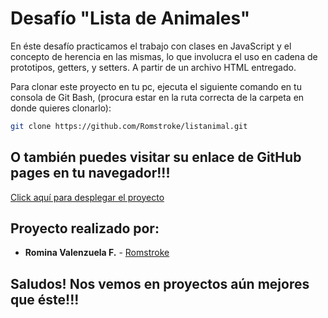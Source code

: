 # Desafío "Lista de Animales"

En éste desafío practicamos el trabajo con clases en JavaScript y el concepto de herencia en las mismas, lo que involucra el uso en cadena de prototipos, getters, y setters. A partir de un archivo HTML entregado.

Para clonar este proyecto en tu pc, ejecuta el siguiente comando en tu consola de Git Bash,
(procura estar en la ruta correcta de la carpeta en donde quieres clonarlo):

```bash
git clone https://github.com/Romstroke/listanimal.git
```
## O también puedes visitar su enlace de GitHub pages en tu navegador!!!

[Click aquí para desplegar el proyecto](https://romstroke.github.io/listanimal/)


## Proyecto realizado por:

- **Romina Valenzuela F.** - [Romstroke](https://github.com/Romstroke)

## Saludos! Nos vemos en proyectos aún mejores que éste!!!
